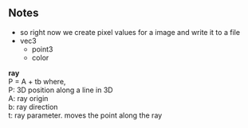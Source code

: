 ## Notes

- so right now we create pixel values for a image and write it to a file
- vec3
  - point3
  - color

**ray**  
 P = A + tb
where,  
 P: 3D position along a line in 3D  
 A: ray origin  
 b: ray direction  
 t: ray parameter. moves the point along the ray
